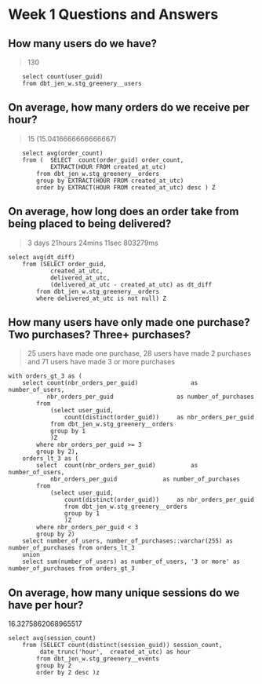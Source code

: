 # Week 1 Questions and Answers

## How many users do we have?
> 130 <br>
```	 
	select count(user_guid) 
	from dbt_jen_w.stg_greenery__users
```	 

## On average, how many orders do we receive per hour?
> 15 (15.0416666666666667)  <br>
```	 
	select avg(order_count) 
	from (  SELECT 	count(order_guid) order_count, 
			EXTRACT(HOUR FROM created_at_utc)
		from dbt_jen_w.stg_greenery__orders  
		group by EXTRACT(HOUR FROM created_at_utc)
		order by EXTRACT(HOUR FROM created_at_utc) desc ) Z
```	 

## On average, how long does an order take from being placed to being delivered?
> 3 days 21hours 24mins 11sec 803279ms   <br>
```	 
select avg(dt_diff)
	from (SELECT order_guid,
			created_at_utc, 
			delivered_at_utc, 
			(delivered_at_utc - created_at_utc) as dt_diff
		from dbt_jen_w.stg_greenery__orders  
		where delivered_at_utc is not null) Z
```	 

## How many users have only made one purchase? Two purchases? Three+ purchases?

> 25 users have made one purchase, 28 users have made 2 purchases and 71 users have made 3 or more purchases  <br>

```	 
with orders_gt_3 as (
	select count(nbr_orders_per_guid)				as number_of_users,
		   nbr_orders_per_guid					as number_of_purchases
		from 
			(select user_guid,
				count(distinct(order_guid))		as nbr_orders_per_guid 
			from dbt_jen_w.stg_greenery__orders
			group by 1
			)Z
		where nbr_orders_per_guid >= 3
		group by 2),
	orders_lt_3 as (
		select	count(nbr_orders_per_guid)			as number_of_users, 
			nbr_orders_per_guid				as number_of_purchases
		from 
			(select user_guid,
				count(distinct(order_guid))		as nbr_orders_per_guid
				from dbt_jen_w.stg_greenery__orders
				group by 1
				)Z
		where nbr_orders_per_guid < 3
		group by 2) 
	select number_of_users, number_of_purchases::varchar(255) as number_of_purchases from orders_lt_3
	union
	select sum(number_of_users) as number_of_users, '3 or more' as number_of_purchases from orders_gt_3
```

## On average, how many unique sessions do we have per hour?
16.3275862068965517  <br>

```	 
select avg(session_count)
	from (SELECT count(distinct(session_guid)) session_count, 
		 date_trunc('hour',  created_at_utc) as hour
		from dbt_jen_w.stg_greenery__events 
		group by 2
		order by 2 desc )z
```	 
